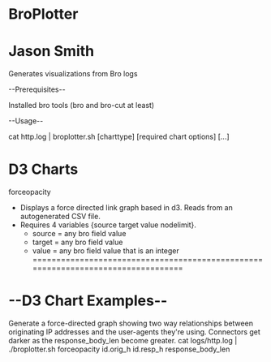 BroPlotter
===========
Jason Smith
===========

Generates visualizations from Bro logs

--Prerequisites--

Installed bro tools (bro and bro-cut at least)

--Usage--

cat http.log | broplotter.sh [charttype] [required chart options] [...]


D3 Charts
=================================================================================
forceopacity
- Displays a force directed link graph based in d3. Reads from an autogenerated CSV file.
- Requires 4 variables {source target value nodelimit}.
	- source = any bro field value
	- target = any bro field value
	- value = any bro field value that is an integer
=================================================================================


--D3 Chart Examples--
=========================

Generate a force-directed graph showing two way relationships between originating IP addresses and the user-agents they're using. Connectors get darker as the response_body_len become greater.
cat logs/http.log | ./broplotter.sh forceopacity id.orig_h id.resp_h response_body_len

